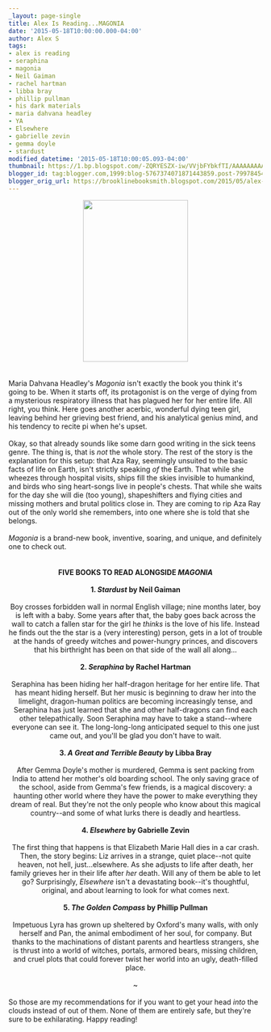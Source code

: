 ```yaml
---
_layout: page-single
title: Alex Is Reading...MAGONIA
date: '2015-05-18T10:00:00.000-04:00'
author: Alex S
tags:
- alex is reading
- seraphina
- magonia
- Neil Gaiman
- rachel hartman
- libba bray
- phillip pullman
- his dark materials
- maria dahvana headley
- YA
- Elsewhere
- gabrielle zevin
- gemma doyle
- stardust
modified_datetime: '2015-05-18T10:00:05.093-04:00'
thumbnail: https://1.bp.blogspot.com/-ZQRYESZX-iw/VVjbFYbkfTI/AAAAAAAAAHk/hrhLXaCFo_U/s72-c/magoniacover.jpg
blogger_id: tag:blogger.com,1999:blog-5767374071871443859.post-7997845483886524306
blogger_orig_url: https://brooklinebooksmith.blogspot.com/2015/05/alex-is-readingmagonia.html
---
```


<div style="text-align: center;"><div class="separator" style="clear: both; text-align: center;"><a href="https://1.bp.blogspot.com/-ZQRYESZX-iw/VVjbFYbkfTI/AAAAAAAAAHk/hrhLXaCFo_U/s1600/magoniacover.jpg" imageanchor="1" style="margin-left: 1em; margin-right: 1em;"><img border="0" height="320" src="https://1.bp.blogspot.com/-ZQRYESZX-iw/VVjbFYbkfTI/AAAAAAAAAHk/hrhLXaCFo_U/s320/magoniacover.jpg" width="208" /></a></div><br /></div><div style="text-align: center;"><br /></div><div style="text-align: left;">Maria Dahvana Headley's <i>Magonia</i> isn't exactly the book you think it's going to be. When it starts off, its protagonist is on the verge of dying from a mysterious respiratory illness that has plagued her for her entire life. All right, you think. Here goes another acerbic, wonderful dying teen girl, leaving behind her grieving best friend, and his analytical genius mind, and his tendency to recite pi when he's upset.<br /><br />Okay, so that already sounds like some darn good writing in the sick teens genre. The thing is, that is <i>not</i> the whole story. The rest of the story is the explanation for this setup: that Aza Ray, seemingly unsuited to the basic facts of life on Earth, isn't strictly speaking <i>of</i> the Earth. That while she wheezes through hospital visits, ships fill the skies invisible to humankind, and birds who sing heart-songs live in people's chests. That while she waits for the day she will die (too young), shapeshifters and flying cities and missing mothers and brutal politics close in. They are coming to rip Aza Ray out of the only world she remembers, into one where she is told that she belongs.<br /><br /><i>Magonia</i> is a brand-new book, inventive, soaring, and unique, and definitely one to check out.</div><div style="text-align: center;"><br /><br /></div><div style="text-align: center;"><b>FIVE BOOKS TO READ ALONGSIDE <i>MAGONIA</i></b></div><div style="text-align: center;"><br /></div><div style="text-align: center;"><b>1. <i>Stardust </i>by Neil Gaiman</b><br /><br />Boy crosses forbidden wall in normal English village; nine months later, boy is left with a baby. Some years after that, the baby goes back across the wall to catch a fallen star for the girl he <i>thinks</i> is the love of his life. Instead he finds out the the star is a (very interesting) person, gets in a lot of trouble at the hands of greedy witches and power-hungry princes, and discovers that his birthright has been on that side of the wall all along...<br /><br /></div><div style="text-align: center;"><b>2. <i>Seraphina </i>by Rachel Hartman</b><br /><br />Seraphina has been hiding her half-dragon heritage for her entire life. That has meant hiding herself. But her music is beginning to draw her into the limelight, dragon-human politics are becoming increasingly tense, and Seraphina has just learned that she and other half-dragons can find each other telepathically. Soon Seraphina may have to take a stand--where everyone can see it. The long-long-long anticipated sequel to this one just came out, and you'll be glad you don't have to wait.<br /><br /></div><div style="text-align: center;"><b>3. <i>A Great and Terrible Beauty</i> by Libba Bray</b><br /><br />After Gemma Doyle's mother is murdered, Gemma is sent packing from India to attend her mother's old boarding school. The only saving grace of the school, aside from Gemma's few friends, is a magical discovery: a haunting other world where they have the power to make everything they dream of real. But they're not the only people who know about this magical country--and some of what lurks there is deadly and heartless. <br /><br /></div><div style="text-align: center;"><b>4. <i>Elsewhere </i>by Gabrielle Zevin</b><br /><br />The first thing that happens is that Elizabeth Marie Hall dies in a car crash. Then, the story begins: Liz arrives in a strange, quiet place--not quite heaven, not hell, just...elsewhere. As she adjusts to life after death, her family grieves her in their life after <i>her</i> death. Will any of them be able to let go? Surprisingly, <i>Elsewhere</i> isn't a devastating book--it's thoughtful, original, and about learning to look for what comes next. <br /><br /></div><div style="text-align: center;"><b>5. <i>The Golden Compass </i>by Phillip Pullman</b><br /><br />Impetuous Lyra has grown up sheltered by Oxford's many walls, with only herself and Pan, the animal embodiment of her soul, for company. But thanks to the machinations of distant parents and heartless strangers, she is thrust into a world of witches, portals, armored bears, missing children, and cruel plots that could forever twist her world into an ugly, death-filled place.<br /><br />~<br /><br /><div style="text-align: left;">So those are my recommendations for if you want to get your head <i>into </i>the clouds instead of out of them. None of them are entirely safe, but they're sure to be exhilarating. Happy reading!</div></div>